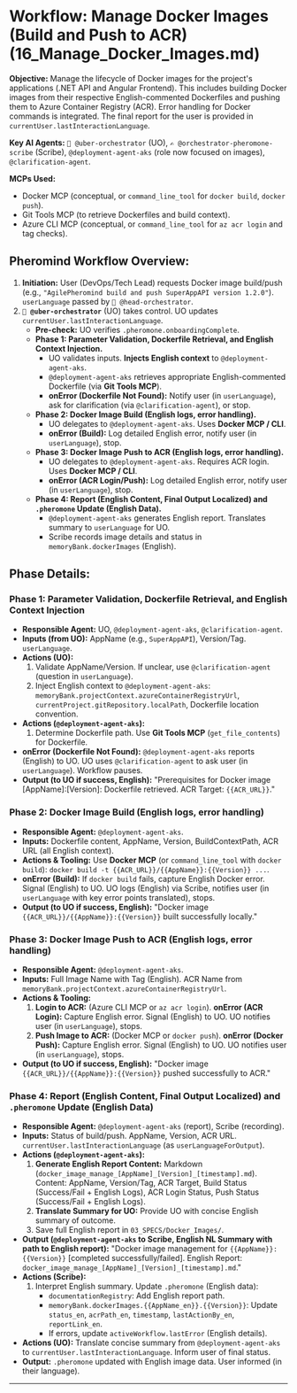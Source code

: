 # Workflow: Manage Docker Images (Build and Push to ACR) (16_Manage_Docker_Images.md)

**Objective:** Manage the lifecycle of Docker images for the project's applications (.NET API and Angular Frontend). This includes building Docker images from their respective English-commented Dockerfiles and pushing them to Azure Container Registry (ACR). Error handling for Docker commands is integrated. The final report for the user is provided in `currentUser.lastInteractionLanguage`.

**Key AI Agents:** `🧐 @uber-orchestrator` (UO), `✍️ @orchestrator-pheromone-scribe` (Scribe), `@deployment-agent-aks` (role now focused on images), `@clarification-agent`.

**MCPs Used:**
*   Docker MCP (conceptual, or `command_line_tool` for `docker build`, `docker push`).
*   Git Tools MCP (to retrieve Dockerfiles and build context).
*   Azure CLI MCP (conceptual, or `command_line_tool` for `az acr login` and tag checks).

## Pheromind Workflow Overview:

1.  **Initiation:** User (DevOps/Tech Lead) requests Docker image build/push (e.g., `"AgilePheromind build and push SuperAppAPI version 1.2.0"`). `userLanguage` passed by `🎩 @head-orchestrator`.
2.  **`🧐 @uber-orchestrator`** (UO) takes control. UO updates `currentUser.lastInteractionLanguage`.
    *   **Pre-check:** UO verifies `.pheromone.onboardingComplete`.
    *   **Phase 1: Parameter Validation, Dockerfile Retrieval, and English Context Injection.**
        *   UO validates inputs. **Injects English context** to `@deployment-agent-aks`.
        *   `@deployment-agent-aks` retrieves appropriate English-commented Dockerfile (via **Git Tools MCP**).
        *   **onError (Dockerfile Not Found):** Notify user (in `userLanguage`), ask for clarification (via `@clarification-agent`), or stop.
    *   **Phase 2: Docker Image Build (English logs, error handling).**
        *   UO delegates to `@deployment-agent-aks`. Uses **Docker MCP / CLI**.
        *   **onError (Build):** Log detailed English error, notify user (in `userLanguage`), stop.
    *   **Phase 3: Docker Image Push to ACR (English logs, error handling).**
        *   UO delegates to `@deployment-agent-aks`. Requires ACR login. Uses **Docker MCP / CLI**.
        *   **onError (ACR Login/Push):** Log detailed English error, notify user (in `userLanguage`), stop.
    *   **Phase 4: Report (English Content, Final Output Localized) and `.pheromone` Update (English Data).**
        *   `@deployment-agent-aks` generates English report. Translates summary to `userLanguage` for UO.
        *   Scribe records image details and status in `memoryBank.dockerImages` (English).

## Phase Details:

### Phase 1: Parameter Validation, Dockerfile Retrieval, and English Context Injection
*   **Responsible Agent:** UO, `@deployment-agent-aks`, `@clarification-agent`.
*   **Inputs (from UO):** AppName (e.g., `SuperAppAPI`), Version/Tag. `userLanguage`.
*   **Actions (UO):**
    1.  Validate AppName/Version. If unclear, use `@clarification-agent` (question in `userLanguage`).
    2.  Inject English context to `@deployment-agent-aks`: `memoryBank.projectContext.azureContainerRegistryUrl`, `currentProject.gitRepository.localPath`, Dockerfile location convention.
*   **Actions (`@deployment-agent-aks`):**
    1.  Determine Dockerfile path. Use **Git Tools MCP** (`get_file_contents`) for Dockerfile.
*   **onError (Dockerfile Not Found):** `@deployment-agent-aks` reports (English) to UO. UO uses `@clarification-agent` to ask user (in `userLanguage`). Workflow pauses.
*   **Output (to UO if success, English):** "Prerequisites for Docker image [AppName]:[Version]: Dockerfile retrieved. ACR Target: `{{ACR_URL}}`."

### Phase 2: Docker Image Build (English logs, error handling)
*   **Responsible Agent:** `@deployment-agent-aks`.
*   **Inputs:** Dockerfile content, AppName, Version, BuildContextPath, ACR URL (all English context).
*   **Actions & Tooling:** Use **Docker MCP** (or `command_line_tool` with `docker build`): `docker build -t {{ACR_URL}}/{{AppName}}:{{Version}} ...`.
*   **onError (Build):** If `docker build` fails, capture English Docker error. Signal (English) to UO. UO logs (English) via Scribe, notifies user (in `userLanguage` with key error points translated), stops.
*   **Output (to UO if success, English):** "Docker image `{{ACR_URL}}/{{AppName}}:{{Version}}` built successfully locally."

### Phase 3: Docker Image Push to ACR (English logs, error handling)
*   **Responsible Agent:** `@deployment-agent-aks`.
*   **Inputs:** Full Image Name with Tag (English). ACR Name from `memoryBank.projectContext.azureContainerRegistryUrl`.
*   **Actions & Tooling:**
    1.  **Login to ACR:** (Azure CLI MCP or `az acr login`). **onError (ACR Login):** Capture English error. Signal (English) to UO. UO notifies user (in `userLanguage`), stops.
    2.  **Push Image to ACR:** (Docker MCP or `docker push`). **onError (Docker Push):** Capture English error. Signal (English) to UO. UO notifies user (in `userLanguage`), stops.
*   **Output (to UO if success, English):** "Docker image `{{ACR_URL}}/{{AppName}}:{{Version}}` pushed successfully to ACR."

### Phase 4: Report (English Content, Final Output Localized) and `.pheromone` Update (English Data)
*   **Responsible Agent:** `@deployment-agent-aks` (report), Scribe (recording).
*   **Inputs:** Status of build/push. AppName, Version, ACR URL. `currentUser.lastInteractionLanguage` (as `userLanguageForOutput`).
*   **Actions (`@deployment-agent-aks`):**
    1.  **Generate English Report Content:** Markdown (`docker_image_manage_[AppName]_[Version]_[timestamp].md`). Content: AppName, Version/Tag, ACR Target, Build Status (Success/Fail + English Logs), ACR Login Status, Push Status (Success/Fail + English Logs).
    2.  **Translate Summary for UO:** Provide UO with concise English summary of outcome.
    3.  Save full English report in `03_SPECS/Docker_Images/`.
*   **Output (`@deployment-agent-aks` to Scribe, English NL Summary with path to English report):** "Docker image management for `{{AppName}}:{{Version}}` [completed successfully/failed]. English Report: `docker_image_manage_[AppName]_[Version]_[timestamp].md`."
*   **Actions (Scribe):**
    1.  Interpret English summary. Update `.pheromone` (English data):
        *   `documentationRegistry`: Add English report path.
        *   `memoryBank.dockerImages.{{AppName_en}}.{{Version}}`: Update `status_en`, `acrPath_en`, `timestamp`, `lastActionBy_en`, `reportLink_en`.
        *   If errors, update `activeWorkflow.lastError` (English details).
*   **Actions (UO):** Translate concise summary from `@deployment-agent-aks` to `currentUser.lastInteractionLanguage`. Inform user of final status.
*   **Output:** `.pheromone` updated with English image data. User informed (in their language).

---